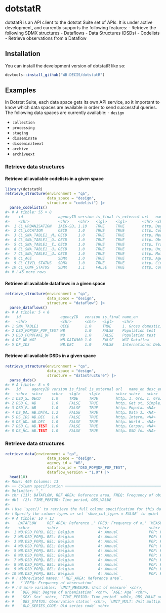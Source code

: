 
<!-- README.md is generated from README.Rmd. Please edit that file -->

# dotstatR

dotstatR is an API client to the dotstat Suite set of APIs. It is under
active development, and currently supports the following features: -
Retrieve the following SDMX structures - Dataflows - Data Structures
(DSDs) - Codelists - Retrieve observations from a Dataflow

## Installation

You can install the development version of dotstatR like so:

``` r
devtools::install_github("WB-DECIS/dotstatR")
```

## Examples

In Dotstat Suite, each data space gets its own API service, so it
important to know which data spaces are available in order to send
successful queries. The following data spaces are currently available: -
`design`  
- `collection`  
- `processing`  
- `staging`  
- `disseminate`  
- `disseminateext`  
- `archive`  
- `archiveext`

### Retrieve data structures

#### Retrieve all available codelists in a given space

``` r
library(dotstatR)
retrieve_structure(environment = "qa",
                   data_space = "design",
                   structure = "codelist") |>
  parse_codelists()
#> # A tibble: 55 × 8
#>    id                agencyID version is_final is_external url   name_en desc_en
#>    <chr>             <chr>    <chr>   <lgl>    <lgl>       <chr> <chr>   <chr>  
#>  1 CL_URBANISATION   IAEG-SD… 1.10    TRUE     TRUE        http… Degree…  <NA>  
#>  2 CL_LOCATION       OECD     1.0     TRUE     TRUE        http… Country  <NA>  
#>  3 CL_SNA_TABLE1__M… OECD     1.0     TRUE     TRUE        http… Measure  <NA>  
#>  4 CL_SNA_TABLE1__O… OECD     1.0     TRUE     TRUE        http… Observ…  <NA>  
#>  5 CL_SNA_TABLE1__T… OECD     1.0     TRUE     TRUE        http… Transa…  <NA>  
#>  6 CL_SNA_TABLE1__U… OECD     1.0     TRUE     TRUE        http… Unit o…  <NA>  
#>  7 CL_SNA_TABLE1__U… OECD     1.0     TRUE     TRUE        http… Multip…  <NA>  
#>  8 CL_AGE            SDMX     1.0     TRUE     TRUE        http… Age     "This …
#>  9 CL_CIVIL_STATUS   SDMX     1.0     TRUE     TRUE        http… Civil … "This …
#> 10 CL_CONF_STATUS    SDMX     1.1     FALSE    TRUE        http… Confid… "This …
#> # ℹ 45 more rows
```

#### Retrieve all available dataflows in a given space

``` r
retrieve_structure(environment = "qa",
                   data_space = "design",
                   structure = "dataflow") |>
  parse_dataflows()
#> # A tibble: 5 × 6
#>   id                  agencyID   version is_final name_en            annotations
#>   <chr>               <chr>      <chr>   <lgl>    <chr>              <chr>      
#> 1 SNA_TABLE1          OECD       1.0     TRUE     1. Gross domestic… NonProduct…
#> 2 DSD_POP@DF_POP_TEST WB         1.0     FALSE    Population test    NonProduct…
#> 3 DSD_POP@FAKE_DF     WB         1.0     FALSE    Population test    NonProduct…
#> 4 DF_WB_WGI           WB.DATA360 1.0     FALSE    WGI Dataflow       NonProduct…
#> 5 DF_IDS              WB.DEC     1.0     FALSE    International Deb… NonProduct…
```

#### Retrieve all available DSDs in a given space

``` r
retrieve_structure(environment = "qa",
                   data_space = "design",
                   structure = "datastructure") |>
  parse_dsds()
#> # A tibble: 8 × 9
#>   id     agencyID version is_final is_external url   name_en desc_en annotations
#>   <chr>  <chr>    <chr>   <lgl>    <lgl>       <chr> <chr>   <chr>   <chr>      
#> 1 DSD_S… OECD     1.0     TRUE     TRUE        http… 1. Gro… 1. Gro… "urn:sdmx:…
#> 2 DSD_G… WB       1.0     FALSE    TRUE        http… Get st… Simple… ""         
#> 3 DSD_P… WB       1.0     FALSE    TRUE        http… Popula… <NA>    ""         
#> 4 DS_DA… WB.DATA… 1.2     FALSE    TRUE        http… Data 3… <NA>    ""         
#> 5 DS_IDS WB.DEC   1.0     FALSE    TRUE        http… Intern… <NA>    ""         
#> 6 DS_WD… WB.DEC   1.0     FALSE    TRUE        http… World … <NA>    ""         
#> 7 DSD_C… WB.TEST  1.0     FALSE    TRUE        http… Corpor… <NA>    ""         
#> 8 DS_HC… WB.TEST  1.0     FALSE    TRUE        http… DSD fo… <NA>    ""
```

### Retrieve data structures

``` r
retrieve_data(environment = "qa",
                   data_space = "design",
                   agency_id = "WB",
                   dataflow_id = "DSD_POP@DF_POP_TEST",
                   dataflow_version = "1.0") |>
  head(10)
#> Rows: 405 Columns: 13
#> ── Column specification ────────────────────────────────────────────────────────
#> Delimiter: ","
#> chr (11): DATAFLOW, REF_AREA: Reference area, FREQ: Frequency of observation...
#> dbl  (2): TIME_PERIOD: Time period, OBS_VALUE
#> 
#> ℹ Use `spec()` to retrieve the full column specification for this data.
#> ℹ Specify the column types or set `show_col_types = FALSE` to quiet this message.
#> # A tibble: 10 × 13
#>    DATAFLOW     REF_AREA: Reference …¹ FREQ: Frequency of o…² `MEASURE: Measure`
#>    <chr>        <chr>                  <chr>                  <chr>             
#>  1 WB:DSD_POP@… BEL: Belgium           A: Annual              POP: Population   
#>  2 WB:DSD_POP@… BEL: Belgium           A: Annual              POP: Population   
#>  3 WB:DSD_POP@… BEL: Belgium           A: Annual              POP: Population   
#>  4 WB:DSD_POP@… BEL: Belgium           A: Annual              POP: Population   
#>  5 WB:DSD_POP@… BEL: Belgium           A: Annual              POP: Population   
#>  6 WB:DSD_POP@… BEL: Belgium           A: Annual              POP: Population   
#>  7 WB:DSD_POP@… BEL: Belgium           A: Annual              POP: Population   
#>  8 WB:DSD_POP@… BEL: Belgium           A: Annual              POP: Population   
#>  9 WB:DSD_POP@… BEL: Belgium           A: Annual              POP: Population   
#> 10 WB:DSD_POP@… BEL: Belgium           A: Annual              POP: Population   
#> # ℹ abbreviated names: ¹​`REF_AREA: Reference area`,
#> #   ²​`FREQ: Frequency of observation`
#> # ℹ 9 more variables: `UNIT_MEASURE: Unit of measure` <chr>,
#> #   `DEG_URB: Degree of urbanisation` <chr>, `AGE: Age` <chr>,
#> #   `SEX: Sex` <chr>, `TIME_PERIOD: Time period` <dbl>, OBS_VALUE <dbl>,
#> #   `OBS_STATUS: Observation status` <chr>, `UNIT_MULT: Unit multiplier` <chr>,
#> #   `OLD_SERIES_CODE: Old series code` <chr>
```
